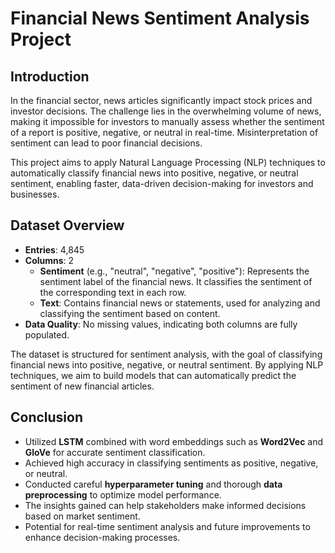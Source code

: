 # Financial News Sentiment Analysis Project

## Introduction
In the financial sector, news articles significantly impact stock prices and investor decisions. The challenge lies in the overwhelming volume of news, making it impossible for investors to manually assess whether the sentiment of a report is positive, negative, or neutral in real-time. Misinterpretation of sentiment can lead to poor financial decisions.

This project aims to apply Natural Language Processing (NLP) techniques to automatically classify financial news into positive, negative, or neutral sentiment, enabling faster, data-driven decision-making for investors and businesses.

## Dataset Overview
- **Entries**: 4,845
- **Columns**: 2
  - **Sentiment** (e.g., "neutral", "negative", "positive"): Represents the sentiment label of the financial news. It classifies the sentiment of the corresponding text in each row.
  - **Text**: Contains financial news or statements, used for analyzing and classifying the sentiment based on content.
- **Data Quality**: No missing values, indicating both columns are fully populated.

The dataset is structured for sentiment analysis, with the goal of classifying financial news into positive, negative, or neutral sentiment. By applying NLP techniques, we aim to build models that can automatically predict the sentiment of new financial articles.

## Conclusion
- Utilized **LSTM** combined with word embeddings such as **Word2Vec** and **GloVe** for accurate sentiment classification.
- Achieved high accuracy in classifying sentiments as positive, negative, or neutral.
- Conducted careful **hyperparameter tuning** and thorough **data preprocessing** to optimize model performance.
- The insights gained can help stakeholders make informed decisions based on market sentiment.
- Potential for real-time sentiment analysis and future improvements to enhance decision-making processes.
